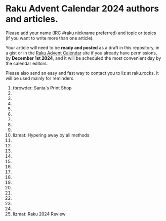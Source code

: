 # Raku Advent Calendar 2024 authors and articles.

Please add your name (IRC #raku nickname preferred) and topic or
topics (if you want to write more than one article).

Your article will need to be **ready and posted** as a draft in 
this repository, in a gist or in the 
[Raku Advent Calendar](https://raku-advent.blog) site if you 
already have permissions, by 
**December 1st 2024**,
and it will be scheduled the most convenient day by the calendar
editors.

Please also send an easy and fast way to contact you to liz at raku.rocks. It will be used mainly for
reminders.

1. tbrowder: Santa's Print Shop
2.
3.
4.
5.
6.
7.
8.
9.
10. lizmat: Hypering away by all methods
11.
12.
13.
14.
15.
16.
17.
18.
19.
20.
21.
22.
23.
24.
25. lizmat: Raku 2024 Review
